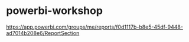 # powerbi-workshop


 
https://app.powerbi.com/groups/me/reports/f0d1117b-b8e5-45df-9448-ad7014b208e6/ReportSection